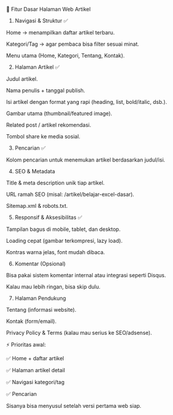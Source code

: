 🔑 Fitur Dasar Halaman Web Artikel
1. Navigasi & Struktur ✅

Home → menampilkan daftar artikel terbaru.

Kategori/Tag → agar pembaca bisa filter sesuai minat.

Menu utama (Home, Kategori, Tentang, Kontak).

2. Halaman Artikel ✅

Judul artikel.

Nama penulis + tanggal publish.

Isi artikel dengan format yang rapi (heading, list, bold/italic, dsb.).

Gambar utama (thumbnail/featured image).

Related post / artikel rekomendasi.

Tombol share ke media sosial.

3. Pencarian ✅

Kolom pencarian untuk menemukan artikel berdasarkan judul/isi.

4. SEO & Metadata 

Title & meta description unik tiap artikel.

URL ramah SEO (misal: /artikel/belajar-excel-dasar).

Sitemap.xml & robots.txt.

5. Responsif & Aksesibilitas ✅

Tampilan bagus di mobile, tablet, dan desktop.

Loading cepat (gambar terkompresi, lazy load).

Kontras warna jelas, font mudah dibaca.

6. Komentar (Opsional)

Bisa pakai sistem komentar internal atau integrasi seperti Disqus.

Kalau mau lebih ringan, bisa skip dulu.

7. Halaman Pendukung

Tentang (informasi website).

Kontak (form/email).

Privacy Policy & Terms (kalau mau serius ke SEO/adsense).

⚡ Prioritas awal:

✅ Home + daftar artikel

✅ Halaman artikel detail

✅ Navigasi kategori/tag

✅ Pencarian

Sisanya bisa menyusul setelah versi pertama web siap.